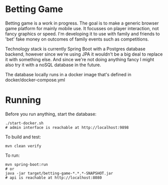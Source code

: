 # Betting Game

Betting game is a work in progress. The goal is to make a generic browser game platform for mainly mobile use. It
focusses on player interaction, not fancy graphics or speed. I'm developing it to use with family and friends to 'bet'
fake money on outcomes of family events such as competitions.

Technology stack is currently Spring Boot with a Postgres database backend, however since we're using JPA it wouldn't
be a big deal to replace it with something else. And since we're not doing anything fancy I might also try it with a
noSQL database in the future.

The database locally runs in a docker image that's defined in docker/docker-compose.yml

# Running

Before you run anything, start the database:
```
./start-docker.sh
# admin interface is reachable at http://localhost:9898
```

To build and test:
```
mvn clean verify
```

To run:
```
mvn spring-boot:run
# or
java -jar target/betting-game-*.*.*-SNAPSHOT.jar
# api is reachable at http://localhost:8080
```